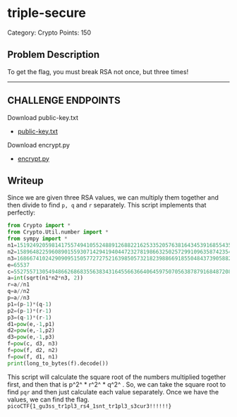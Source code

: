 # triple-secure
Category: Crypto
Points: 150
## Problem Description
To get the flag, you must break RSA not once, but three times!

----------

## CHALLENGE ENDPOINTS

Download public-key.txt

- [public-key.txt](https://artifacts.picoctf.net/picoMini+by+redpwn/Cryptography/triple-secure/public-key.txt)

Download encrypt.py

- [encrypt.py](https://artifacts.picoctf.net/picoMini+by+redpwn/Cryptography/triple-secure/encrypt.py)

## Writeup
Since we are given three RSA values, we can multiply them together and then divide to find `p, q` and `r` separately. This script implements that perfectly:
```python                      
from Crypto import *
from Crypto.Util.number import *
from sympy import *
n1=1519249205981417557494105524889126882216253352057638164345391685543531088>
n2=1589648225960890155930714294194044723278198663250257299109635874235427634>
n3=1686674102429090951505772727521639850573218239886691855048437390588251757>
e=65537
c=55275571305494866268683556383431645566366406459750705638787916848720845686>
a=int(sqrt(n1*n2*n3, 2))
r=a//n1
q=a//n2
p=a//n3
p1=(p-1)*(q-1)
p2=(p-1)*(r-1)
p3=(q-1)*(r-1)
d1=pow(e,-1,p1)
d2=pow(e,-1,p2)
d3=pow(e,-1,p3)
f=pow(c, d3, n3)
f=pow(f, d2, n2)
f=pow(f, d1, n1)
print(long_to_bytes(f).decode())
```
This script will calculate the square root of the numbers multiplied together first, and then that is p^2^ * r^2^  * q^2^ . So, we can take the square root to find `pqr` and then just calculate each value separately. Once we have the values, we can find the flag.
<br>`picoCTF{1_gu3ss_tr1pl3_rs4_1snt_tr1pl3_s3cur3!!!!!!}`
